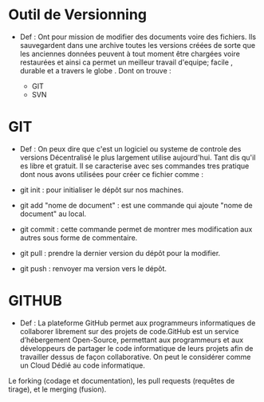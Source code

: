 # Outil de Versionning 

 - Def :
    Ont pour mission de modifier des documents voire des fichiers. Ils sauvegardent dans une archive toutes les versions créées de sorte que les anciennes données peuvent à tout moment être chargées voire restaurées et ainsi ca permet un meilleur travail d'equipe; facile , durable et a travers le globe . Dont on trouve :
    
    - GIT
    - SVN
    
 # GIT
 
  - Def :
    On peux dire que c'est un logiciel ou systeme de controle des versions Décentralisé le plus largement utilise aujourd'hui. Tant dis qu'il es libre et gratuit.
 Il se caracterise avec ses commandes tres pratique dont nous avons utilisées pour créer ce fichier comme :
 
 - git init : pour initialiser le dépôt sur nos machines. 
 - git add "nome de document" : est une commande qui ajoute "nome de document" au local.
 - git commit : cette commande permet de montrer mes modification aux autres sous forme de commentaire.
 - git pull : prendre la dernier version du dépôt pour la modifier.
 - git push : renvoyer ma version vers le dépôt.


# GITHUB 

 - Def :
   La plateforme GitHub permet aux programmeurs informatiques de collaborer librement sur des projets de code.GitHub est un service d’hébergement Open-Source, permettant aux programmeurs et aux développeurs de partager le code informatique de leurs projets afin de travailler dessus de façon collaborative. On peut le considérer comme un Cloud Dédié au code informatique.

Le forking (codage et documentation), les pull requests (requêtes de tirage), et le merging (fusion).
